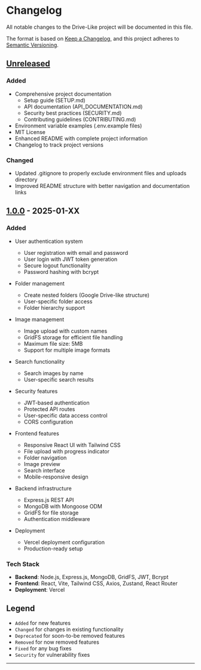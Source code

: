 # Changelog

All notable changes to the Drive-Like project will be documented in this file.

The format is based on [Keep a Changelog](https://keepachangelog.com/en/1.0.0/),
and this project adheres to [Semantic Versioning](https://semver.org/spec/v2.0.0.html).

## [Unreleased]

### Added
- Comprehensive project documentation
  - Setup guide (SETUP.md)
  - API documentation (API_DOCUMENTATION.md)
  - Security best practices (SECURITY.md)
  - Contributing guidelines (CONTRIBUTING.md)
- Environment variable examples (.env.example files)
- MIT License
- Enhanced README with complete project information
- Changelog to track project versions

### Changed
- Updated .gitignore to properly exclude environment files and uploads directory
- Improved README structure with better navigation and documentation links

## [1.0.0] - 2025-01-XX

### Added
- User authentication system
  - User registration with email and password
  - User login with JWT token generation
  - Secure logout functionality
  - Password hashing with bcrypt
  
- Folder management
  - Create nested folders (Google Drive-like structure)
  - User-specific folder access
  - Folder hierarchy support
  
- Image management
  - Image upload with custom names
  - GridFS storage for efficient file handling
  - Maximum file size: 5MB
  - Support for multiple image formats
  
- Search functionality
  - Search images by name
  - User-specific search results
  
- Security features
  - JWT-based authentication
  - Protected API routes
  - User-specific data access control
  - CORS configuration
  
- Frontend features
  - Responsive React UI with Tailwind CSS
  - File upload with progress indicator
  - Folder navigation
  - Image preview
  - Search interface
  - Mobile-responsive design
  
- Backend infrastructure
  - Express.js REST API
  - MongoDB with Mongoose ODM
  - GridFS for file storage
  - Authentication middleware
  
- Deployment
  - Vercel deployment configuration
  - Production-ready setup

### Tech Stack
- **Backend**: Node.js, Express.js, MongoDB, GridFS, JWT, Bcrypt
- **Frontend**: React, Vite, Tailwind CSS, Axios, Zustand, React Router
- **Deployment**: Vercel

## Legend

- `Added` for new features
- `Changed` for changes in existing functionality
- `Deprecated` for soon-to-be removed features
- `Removed` for now removed features
- `Fixed` for any bug fixes
- `Security` for vulnerability fixes

---

[Unreleased]: https://github.com/KaustubhPatil02/drive-like/compare/v1.0.0...HEAD
[1.0.0]: https://github.com/KaustubhPatil02/drive-like/releases/tag/v1.0.0
